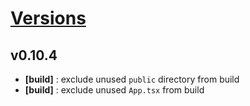 # [Versions](https://github.com/Tracktor/treege/releases)

## v0.10.4
- **[build]** : exclude unused `public` directory from build
- **[build]** : exclude unused `App.tsx` from build
